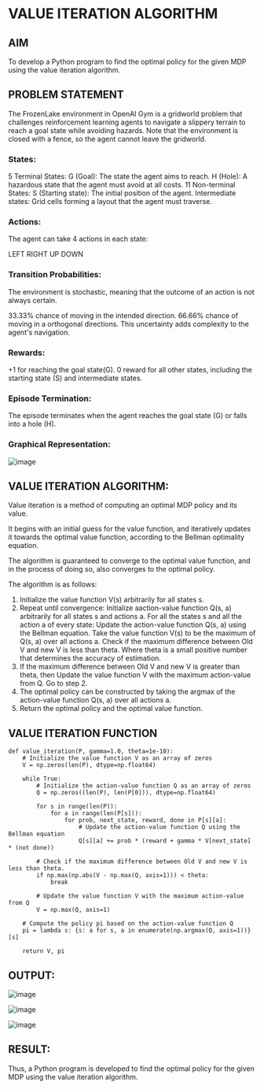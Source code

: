 # VALUE ITERATION ALGORITHM

## AIM
To develop a Python program to find the optimal policy for the given MDP using the value iteration algorithm.

## PROBLEM STATEMENT
The FrozenLake environment in OpenAI Gym is a gridworld problem that challenges reinforcement learning agents to navigate a slippery terrain to reach a goal state while avoiding hazards. Note that the environment is closed with a fence, so the agent cannot leave the gridworld.

### States:
5 Terminal States:
  G (Goal): The state the agent aims to reach.
  H (Hole): A hazardous state that the agent must avoid at all costs.
11 Non-terminal States:
  S (Starting state): The initial position of the agent.
  Intermediate states: Grid cells forming a layout that the agent must traverse.

### Actions:
The agent can take 4 actions in each state:

LEFT
RIGHT
UP
DOWN
### Transition Probabilities:
The environment is stochastic, meaning that the outcome of an action is not always certain.

33.33% chance of moving in the intended direction.
66.66% chance of moving in a orthogonal directions.
This uncertainty adds complexity to the agent's navigation.

### Rewards:
+1 for reaching the goal state(G).
0 reward for all other states, including the starting state (S) and intermediate states.

### Episode Termination:
The episode terminates when the agent reaches the goal state (G) or falls into a hole (H).

### Graphical Representation:
![image](https://github.com/AavulaTharun/rl-value-iteration/assets/93427201/2e9d2983-c59e-4959-a13a-920f91b41df1)

## VALUE ITERATION ALGORITHM:
Value iteration is a method of computing an optimal MDP policy and its value.

It begins with an initial guess for the value function, and iteratively updates it towards the optimal value function, according to the Bellman optimality equation.

The algorithm is guaranteed to converge to the optimal value function, and in the process of doing so, also converges to the optimal policy.


The algorithm is as follows:

1. Initialize the value function V(s) arbitrarily for all states s.
2. Repeat until convergence:
     Initialize aaction-value function Q(s, a) arbitrarily for all states s and actions a.
     For all the states s and all the action a of every state:
    Update the action-value function Q(s, a) using the Bellman equation.
    Take the value function V(s) to be the maximum of Q(s, a) over all actions a.
    Check if the maximum difference between Old V and new V is less than theta.
    Where theta is a small positive number that determines the accuracy of estimation.
3. If the maximum difference between Old V and new V is greater than theta, then
     Update the value function V with the maximum action-value from Q.
     Go to step 2.
4. The optimal policy can be constructed by taking the argmax of the action-value function Q(s, a) over all actions a.
5. Return the optimal policy and the optimal value function.

## VALUE ITERATION FUNCTION
~~~
def value_iteration(P, gamma=1.0, theta=1e-10):
    # Initialize the value function V as an array of zeros
    V = np.zeros(len(P), dtype=np.float64)
    
    while True:
        # Initialize the action-value function Q as an array of zeros
        Q = np.zeros((len(P), len(P[0])), dtype=np.float64)
        
        for s in range(len(P)):
            for a in range(len(P[s])):
                for prob, next_state, reward, done in P[s][a]:
                    # Update the action-value function Q using the Bellman equation
                    Q[s][a] += prob * (reward + gamma * V[next_state] * (not done))
        
        # Check if the maximum difference between Old V and new V is less than theta.
        if np.max(np.abs(V - np.max(Q, axis=1))) < theta:
            break
        
        # Update the value function V with the maximum action-value from Q
        V = np.max(Q, axis=1)

    # Compute the policy pi based on the action-value function Q
    pi = lambda s: {s: a for s, a in enumerate(np.argmax(Q, axis=1))}[s]
    
    return V, pi
~~~
## OUTPUT:
![image](https://github.com/AavulaTharun/rl-value-iteration/assets/93427201/da4a4ed6-a71a-4b0e-97b3-4711ef574b9e)

![image](https://github.com/AavulaTharun/rl-value-iteration/assets/93427201/d05a3534-a434-42a0-bf28-3759b0cef576)

![image](https://github.com/AavulaTharun/rl-value-iteration/assets/93427201/7467f33f-47ed-4b2b-8bc2-0419bd7b3755)


## RESULT:
Thus, a Python program is developed to find the optimal policy for the given MDP using the value iteration algorithm.

